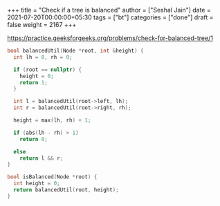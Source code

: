 +++
title = "Check if a tree is balanced"
author = ["Seshal Jain"]
date = 2021-07-20T00:00:00+05:30
tags = ["bt"]
categories = ["done"]
draft = false
weight = 2167
+++

<https://practice.geeksforgeeks.org/problems/check-for-balanced-tree/1>

```cpp
bool balancedUtil(Node *root, int &height) {
  int lh = 0, rh = 0;

  if (root == nullptr) {
    height = 0;
    return 1;
  }

  int l = balancedUtil(root->left, lh);
  int r = balancedUtil(root->right, rh);

  height = max(lh, rh) + 1;

  if (abs(lh - rh) > 1)
    return 0;

  else
    return l && r;
}

bool isBalanced(Node *root) {
  int height = 0;
  return balancedUtil(root, height);
}
```
